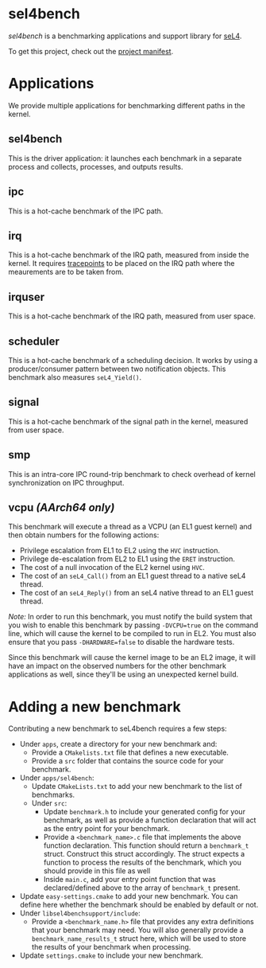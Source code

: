 <!--
     Copyright 2017, Data61, CSIRO (ABN 41 687 119 230)

     SPDX-License-Identifier: BSD-2-Clause
-->
# sel4bench

_sel4bench_ is a benchmarking applications and support library for
[seL4](https://sel4.systems/).

To get this project, check out the [project
manifest](https://github.com/seL4/sel4bench-manifest).

# Applications

We provide multiple applications for benchmarking different paths in the
kernel.

## sel4bench

This is the driver application: it launches each benchmark in a separate
process and collects, processes, and outputs results.

## ipc

This is a hot-cache benchmark of the IPC path.

## irq

This is a hot-cache benchmark of the IRQ path, measured from inside the
kernel.  It requires
[tracepoints](https://docs.sel4.systems/BenchmarkingGuide.html#in-kernel-log-buffer)
to be placed on the IRQ path where the meaurements are to be taken from.

## irquser

This is a hot-cache benchmark of the IRQ path, measured from user space.

## scheduler

This is a hot-cache benchmark of a scheduling decision.  It works by
using a producer/consumer pattern between two notification objects.
This benchmark also measures `seL4_Yield()`.

## signal

This is a hot-cache benchmark of the signal path in the kernel, measured
from user space.

## smp

This is an intra-core IPC round-trip benchmark to check overhead of
kernel synchronization on IPC throughput.

## vcpu _(AArch64 only)_

This benchmark will execute a thread as a VCPU (an EL1 guest kernel) and
then obtain numbers for the following actions:
* Privilege escalation from EL1 to EL2 using the `HVC` instruction.
* Privilege de-escalation from EL2 to EL1 using the `ERET` instruction.
* The cost of a null invocation of the EL2 kernel using `HVC`.
* The cost of an `seL4_Call()` from an EL1 guest thread to a native seL4
  thread.
* The cost of an `seL4_Reply()` from an seL4 native thread to an EL1
  guest thread.

*Note:* In order to run this benchmark, you must notify the build system
that you wish to enable this benchmark by passing `-DVCPU=true` on the
command line, which will cause the kernel to be compiled to run in EL2.
You must also ensure that you pass `-DHARDWARE=false` to disable the
hardware tests.

Since this benchmark will cause the kernel image to be an EL2 image, it
will have an impact on the observed numbers for the other benchmark
applications as well, since they'll be using an unexpected kernel build.


# Adding a new benchmark

Contributing a new benchmark to seL4bench requires a few steps:

* Under `apps`, create a directory for your new benchmark and:
    * Provide a `CMakelists.txt` file that defines a new executable.
    * Provide a `src` folder that contains the source code for your
      benchmark.
* Under `apps/sel4bench`:
    * Update `CMakeLists.txt` to add your new benchmark to the list of
      benchmarks.
    * Under `src`:
        * Update `benchmark.h` to include your generated config for your benchmark, as well as provide a function declaration that will act as the entry point for your benchmark.
        * Provide a `<benchmark_name>.c` file that implements the above function declaration. This function should return a `benchmark_t` struct. Construct this struct accordingly. The struct expects a function to process the results of the benchmark, which you should provide in this file as well
        * Inside `main.c`, add your entry point function that was declared/defined above to the array of `benchmark_t` present.
* Update `easy-settings.cmake` to add your new benchmark. You can define here whether the benchmark should be enabled by default or not.
* Under `libsel4benchsupport/include`:
    * Provide a `<benchmark_name.h>` file that provides any extra definitions that your benchmark may need. You will also generally provide a `benchmark_name_results_t` struct here, which will be used to store the results of your benchmark when processing.
* Update `settings.cmake` to include your new benchmark.